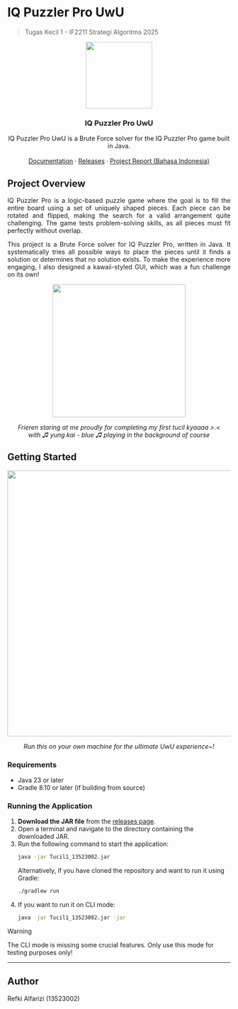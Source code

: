 # IQ Puzzler Pro UwU
> Tugas Kecil 1 - IF2211 Strategi Algoritma 2025
<p align="center">
    <img width="150px" src="https://github.com/user-attachments/assets/9408965f-a456-49ab-825f-92d1ffd4bb7f">
</p>
    <h3 align="center">IQ Puzzler Pro UwU</h3>
<p align="center">
    IQ Puzzler Pro UwU is a Brute Force solver for the IQ Puzzler Pro game built in Java.
    <br />
    <br />
    <a href="https://github.com/l0stplains/Tucil1_13523002/">Documentation</a>
    ·
    <a href="https://github.com/l0stplains/Tucil1_13523002/releases/">Releases</a>
    ·
    <a href="https://github.com/l0stplains/Tucil1_13523002/tree/main/doc/Tucil1_K1_13523002_Refki%20Alfarizi">Project Report (Bahasa Indonesia)</a>
</p>

## Project Overview

<p align="justify">IQ Puzzler Pro is a logic-based puzzle game where the goal is to fill the entire board using a set of uniquely shaped pieces. Each piece can be rotated and flipped, making the search for a valid arrangement quite challenging. The game tests problem-solving skills, as all pieces must fit perfectly without overlap.</p>
<p align="justify">This project is a Brute Force solver for IQ Puzzler Pro, written in Java. It systematically tries all possible ways to place the pieces until it finds a solution or determines that no solution exists. To make the experience more engaging, I also designed a kawaii-styled GUI, which was a fun challenge on its own!</p>
<p align="center">
    <img width="300px" src="https://github.com/user-attachments/assets/fe16d8ae-aff2-4e5d-b26c-9fde110fe178">
</p>
<p align="center"><i>Frieren staring at me proudly for completing my first tucil kyaaaa >.< <br/>with ♫ yung kai - blue ♫ playing in the background of course</i></p>

## Getting Started
<p align="center">
    <img width="600px" src="https://github.com/user-attachments/assets/41031f32-a066-4a6c-be88-5e8a60f01cbe">
</p>
<p align="center"><i>Run this on your own machine for the ultimate UwU experience~!</i></p>

### Requirements
- Java 23 or later
- Gradle 8.10 or later (if building from source)

### Running the Application

1. **Download the JAR file** from the [releases page](https://github.com/l0stplains/Tucil1_13523002/releases/).
2. Open a terminal and navigate to the directory containing the downloaded JAR.
3. Run the following command to start the application:
   ```bash
   java -jar Tucil1_13523002.jar
   ```
   Alternatively, if you have cloned the repository and want to run it using Gradle:
   ```bash
   ./gradlew run
   ```
4. If you want to run it on CLI mode:
   ```bash
   java -jar Tucil1_13523002.jar -jar
   ```
> [!WARNING]
> The CLI mode is missing some crucial features. Only use this mode for testing purposes only!


---

## Author
Refki Alfarizi (13523002)




